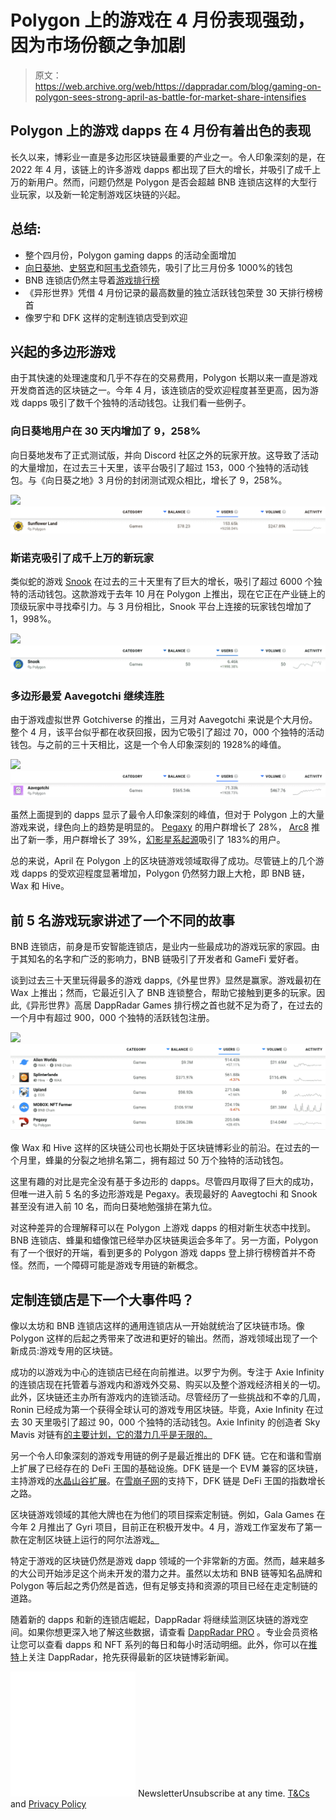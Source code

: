 # Polygon 上的游戏在 4 月份表现强劲，因为市场份额之争加剧

> 原文：<https://web.archive.org/web/https://dappradar.com/blog/gaming-on-polygon-sees-strong-april-as-battle-for-market-share-intensifies>

## Polygon 上的游戏 dapps 在 4 月份有着出色的表现

长久以来，博彩业一直是多边形区块链最重要的产业之一。令人印象深刻的是，在 2022 年 4 月，该链上的许多游戏 dapps 都出现了巨大的增长，并吸引了成千上万的新用户。然而，问题仍然是 Polygon 是否会超越 BNB 连锁店这样的大型行业玩家，以及新一轮定制游戏区块链的兴起。

## 总结:

*   整个四月份，Polygon gaming dapps 的活动全面增加
*   [向日葵地](https://web.archive.org/web/20220930100336/https://dappradar.com/polygon/games/sunflower-land)、[史努克](https://web.archive.org/web/20220930100336/https://dappradar.com/polygon/games/snook)和[阿韦戈奇](https://web.archive.org/web/20220930100336/https://dappradar.com/polygon/games/aavegotchi)领先，吸引了比三月份多 1000%的钱包
*   BNB 连锁店仍然主导着[游戏排行榜](https://web.archive.org/web/20220930100336/https://dappradar.com/rankings/category/games)
*   《异形世界》凭借 4 月份记录的最高数量的独立活跃钱包荣登 30 天排行榜榜首
*   像罗宁和 DFK 这样的定制连锁店受到欢迎

## 兴起的多边形游戏

由于其快速的处理速度和几乎不存在的交易费用，Polygon 长期以来一直是游戏开发商首选的区块链之一。今年 4 月，该连锁店的受欢迎程度甚至更高，因为游戏 dapps 吸引了数千个独特的活动钱包。让我们看一些例子。

### 向日葵地用户在 30 天内增加了 9，258%

向日葵地发布了正式测试版，并向 Discord 社区之外的玩家开放。这导致了活动的大量增加，在过去三十天里，该平台吸引了超过 153，000 个独特的活动钱包。与《向日葵之地》3 月份的封闭测试观众相比，增长了 9，258%。

![](img/84ba17dee230984ed3031beb8a62cf91.png)![](img/9db1670dd0365ae4c8fbdf4b218ef009.png)

### 斯诺克吸引了成千上万的新玩家

类似蛇的游戏 [Snook](https://web.archive.org/web/20220930100336/https://dappradar.com/polygon/games/snook) 在过去的三十天里有了巨大的增长，吸引了超过 6000 个独特的活动钱包。这款游戏于去年 10 月在 Polygon 上推出，现在它正在产业链上的顶级玩家中寻找牵引力。与 3 月份相比，Snook 平台上连接的玩家钱包增加了 1，998%。

![](img/e7831ebdad0e21a71b71b529e7aaa89d.png)![](img/e4b479259dcf34085dc9395909bb6dc0.png)

### 多边形最爱 Aavegotchi 继续连胜

由于游戏虚拟世界 Gotchiverse 的推出，三月对 Aavegotchi 来说是个大月份。整个 4 月，该平台似乎都在收获回报，因为它吸引了超过 70，000 个独特的活动钱包。与之前的三十天相比，这是一个令人印象深刻的 1928%的峰值。

![](img/e7831ebdad0e21a71b71b529e7aaa89d.png)![](img/fad176fd01f727ed84e09cdbfc2f9834.png)

虽然上面提到的 dapps 显示了最令人印象深刻的峰值，但对于 Polygon 上的大量游戏来说，绿色向上的趋势是明显的。 [Pegaxy](https://web.archive.org/web/20220930100336/https://dappradar.com/polygon/games/pegaxy) 的用户群增长了 28%， [Arc8](https://web.archive.org/web/20220930100336/https://dappradar.com/polygon/games/arc8-by-gamee-1) 推出了新一季，用户群增长了 39%，[幻影星系起源](https://web.archive.org/web/20220930100336/https://dappradar.com/polygon/games/phantom-galaxies)吸引了 183%的用户。

总的来说，April 在 Polygon 上的区块链游戏领域取得了成功。尽管链上的几个游戏 dapps 的受欢迎程度显著增加，Polygon 仍然努力跟上大枪，即 BNB 链，Wax 和 Hive。

## 前 5 名游戏玩家讲述了一个不同的故事

BNB 连锁店，前身是币安智能连锁店，是业内一些最成功的游戏玩家的家园。由于其知名的名字和广泛的影响力，BNB 链吸引了开发者和 GameFi 爱好者。

谈到过去三十天里玩得最多的游戏 dapps,《外星世界》显然是赢家。游戏最初在 Wax 上推出；然而，它最近引入了 BNB 连锁整合，帮助它接触到更多的玩家。因此,《异形世界》高居 DappRadar Games 排行榜之首也就不足为奇了，在过去的一个月中有超过 900，000 个独特的活跃钱包注册。

![](img/9a1667b3d4107df9d2db2d5253e606e0.png)![](img/77fbda6d2b63277787d6f95b0a61f572.png)

像 Wax 和 Hive 这样的区块链公司也长期处于区块链博彩业的前沿。在过去的一个月里，蜂巢的分裂之地排名第二，拥有超过 50 万个独特的活动钱包。

这里有趣的对比是完全没有基于多边形的 dapps。尽管四月取得了巨大的成功，但唯一进入前 5 名的多边形游戏是 Pegaxy。表现最好的 Aavegtochi 和 Snook 甚至没有进入前 10 名，而向日葵地勉强排在第九位。

对这种差异的合理解释可以在 Polygon 上游戏 dapps 的相对新生状态中找到。BNB 连锁店、蜂巢和蜡像馆已经举办区块链奥运会多年了。另一方面，Polygon 有了一个很好的开端，看到更多的 Polygon 游戏 dapps 登上排行榜榜首并不奇怪。然而，一个障碍可能是游戏专用链的新概念。

## 定制连锁店是下一个大事件吗？

像以太坊和 BNB 连锁店这样的通用连锁店从一开始就统治了区块链市场。像 Polygon 这样的后起之秀带来了改进和更好的输出。然而，游戏领域出现了一个新成员:游戏专用的区块链。

成功的以游戏为中心的连锁店已经在向前推进。以罗宁为例。专注于 Axie Infinity 的连锁店现在托管着与游戏内和游戏外交易、购买以及整个游戏经济相关的一切。此外，区块链还主办所有游戏内的连锁活动。尽管经历了一些挑战和不幸的几周，Ronin 已经成为第一个获得全球认可的游戏专用区块链。毕竟，Axie Infinity 在过去 30 天里吸引了超过 90，000 个独特的活动钱包。Axie Infinity 的创造者 Sky Mavis 对链有[的主要计划，它的潜力几乎是无限的。](https://web.archive.org/web/20220930100336/https://dappradar.com/blog/ronin-network-finally-making-long-proposed-ron-utility-updates/)

另一个令人印象深刻的游戏专用链的例子是最近推出的 DFK 链。它在和谐和雪崩上扩展了已经存在的 DeFi 王国的基础设施。DFK 链是一个 EVM 兼容的区块链，主持游戏的[水晶山谷扩展](https://web.archive.org/web/20220930100336/https://dappradar.com/blog/how-to-get-started-in-defi-kingdoms-crystalvale)。在[雪崩子网](https://web.archive.org/web/20220930100336/https://dappradar.com/blog/defi-kingdoms-launching-own-dfk-blockchain-to-improve-game-experience)的支持下，DFK 链是 DeFi 王国的指数增长之路。

区块链游戏领域的其他大牌也在为他们的项目探索定制链。例如，Gala Games 在今年 2 月推出了 Gyri 项目，目前正在积极开发中。4 月，游戏工作室发布了第一款在定制区块链上运行的阿尔法游戏[。](https://web.archive.org/web/20220930100336/https://dappradar.com/blog/gala-games-tease-galachain-capability-with-town-crush-alpha)

特定于游戏的区块链仍然是游戏 dapp 领域的一个非常新的方面。然而，越来越多的大公司开始涉足这个尚未开发的潜力之井。虽然以太坊和 BNB 链等知名品牌和 Polygon 等后起之秀仍然是首选，但有足够支持和资源的项目已经在走定制链的道路。

随着新的 dapps 和新的连锁店崛起，DappRadar 将继续监测区块链的游戏空间。如果你想更深入地了解这些数据，请查看 [DappRadar PRO](https://web.archive.org/web/20220930100336/https://dappradar.com/token/pro) 。专业会员资格让您可以查看 dapps 和 NFT 系列的每日和每小时活动明细。此外，你可以在[推特](https://web.archive.org/web/20220930100336/https://twitter.com/dappradar)上关注 DappRadar，抢先获得最新的区块链博彩新闻。

![](img/6d5a4a2d609c56e1a5771717e54ba759.png) NewsletterUnsubscribe at any time. [T&Cs](https://web.archive.org/web/20220930100336/https://dappradar.com/terms) and [Privacy Policy](https://web.archive.org/web/20220930100336/https://dappradar.com/privacy-policy)